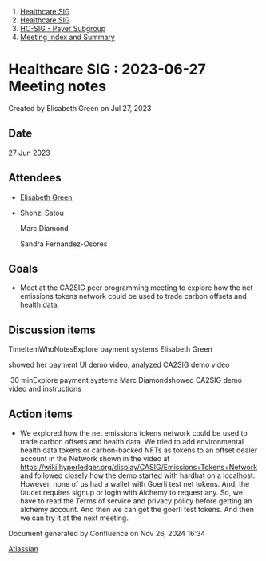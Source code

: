 1. [Healthcare SIG](index.html)
2. [Healthcare SIG](Healthcare-SIG_20545573.html)
3. [HC-SIG - Payer Subgroup](HC-SIG---Payer-Subgroup_20545772.html)
4. [Meeting Index and Summary](Meeting-Index-and-Summary_20562097.html)

# Healthcare SIG : 2023-06-27 Meeting notes

Created by Elisabeth Green on Jul 27, 2023

## Date

27 Jun 2023

## Attendees

- [Elisabeth Green](https://lf-hyperledger.atlassian.net/wiki/people/712020:5b417990-5e6e-4737-8337-1a1cc470388b?ref=confluence)
- Shonzi Satou
  
  Marc Diamond
  
  Sandra Fernandez-Osores

## Goals

- Meet at the CA2SIG peer programming meeting to explore how the net emissions tokens network could be used to trade carbon offsets and health data.

## Discussion items

TimeItemWhoNotesExplore payment systems Elisabeth Green

showed her payment UI demo video, analyzed CA2SIG demo video

 30 minExplore payment systems Marc Diamondshowed CA2SIG demo video and instructions

## Action items

- We explored how the net emissions tokens network could be used to trade carbon offsets and health data. We tried to add environmental health data tokens or carbon-backed NFTs as tokens to an offset dealer account in the Network shown in the video at https://wiki.hyperledger.org/display/CASIG/Emissions+Tokens+Network and followed closely how the demo started with hardhat on a localhost. However, none of us had a wallet with Goerli test net tokens. And, the faucet requires signup or login with Alchemy to request any. So, we have to read the Terms of service and privacy policy before getting an alchemy account. And then we can get the goerli test tokens. And then we can try it at the next meeting.

Document generated by Confluence on Nov 26, 2024 16:34

[Atlassian](http://www.atlassian.com/)
